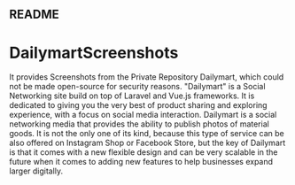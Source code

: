 ## README

# DailymartScreenshots
It provides Screenshots from the Private Repository Dailymart, which could not be made open-source for security reasons.
"Dailymart" is a Social Networking site build on top of Laravel and Vue.js frameworks. It is dedicated to giving you the very best of product sharing and exploring experience, with a focus on social media interaction. Dailymart is a social networking media that provides the ability to publish photos of material goods. It is not the only one of its kind, because this type of service can be also offered on Instagram Shop or Facebook Store, but the key of Dailymart is that it comes with a new flexible design and can be very scalable in the future when it comes to adding new features to help businesses expand larger digitally.